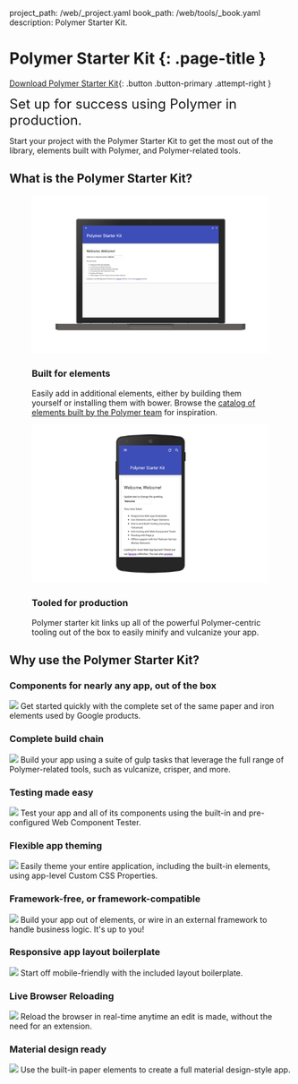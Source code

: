project_path: /web/_project.yaml
book_path: /web/tools/_book.yaml
description: Polymer Starter Kit.

# Polymer Starter Kit {: .page-title }

[Download Polymer Starter Kit](https://github.com/polymerelements/polymer-starter-kit/releases){: .button .button-primary .attempt-right }

<span style="font-size:x-large">
Set up for success using Polymer in production.
</span>

Start your project with the Polymer Starter Kit to get the most out of 
the library, elements built with Polymer, and Polymer-related tools.

## What is the Polymer Starter Kit?

<div class="attempt-left">
  <figure>
    <img src="../imgs/psk-desktop.png">
    <figcaption>
      <h3 class="mdl-typography--headline">Built for elements</h3>
      <p>Easily add in additional elements, either by building them yourself or installing them with bower. Browse the <a href="https://elements.polymer-project.org">catalog of elements built by the Polymer team</a> for inspiration.</p>
    </figcaption>
  </figure>
</div>

<div class="attempt-right">
  <figure>
    <img src="../imgs/psk-mobile.png">
    <figcaption>
      <h3 class="mdl-typography--headline">Tooled for production</h3>
      <p>Polymer starter kit links up all of the powerful Polymer-centric tooling out of the box to easily minify and vulcanize your app.</p>
    </figcaption>
  </figure>
</div>

<div style="clear:both;"></div>

## Why use the Polymer Starter Kit?

### Components for nearly any app, out of the box
<img class="attempt-left" src="https://www.gstatic.com/images/icons/material/system/2x/code_grey600_24dp.png">
Get started quickly with the complete set of the same paper and iron elements used by Google products.

<div style="clear:both;"></div>

### Complete build chain
<img class="attempt-left" src="https://www.gstatic.com/images/icons/material/system/2x/call_merge_grey600_24dp.png">
Build your app using a suite of gulp tasks that leverage the full range of Polymer-related tools, such as vulcanize, crisper, and more.

<div style="clear:both;"></div>

### Testing made easy
<img class="attempt-left" src="https://www.gstatic.com/images/icons/material/system/2x/done_all_grey600_24dp.png">
Test your app and all of its components using the built-in and pre-configured Web Component Tester.

<div style="clear:both;"></div>

### Flexible app theming
<img class="attempt-left" src="https://www.gstatic.com/images/icons/material/system/2x/format_color_fill_grey600_24dp.png">
Easily theme your entire application, including the built-in elements, using app-level Custom CSS Properties.

<div style="clear:both;"></div>

### Framework-free, or framework-compatible
<img class="attempt-left" src="https://www.gstatic.com/images/icons/material/system/2x/star_grey600_24dp.png">
Build your app out of elements, or wire in an external framework to handle business logic. It's up to you!

<div style="clear:both;"></div>

### Responsive app layout boilerplate
<img class="attempt-left" src="https://www.gstatic.com/images/icons/material/system/2x/devices_grey600_24dp.png">
Start off mobile-friendly with the included layout boilerplate.

<div style="clear:both;"></div>

### Live Browser Reloading
<img class="attempt-left" src="https://www.gstatic.com/images/icons/material/system/2x/autorenew_grey600_24dp.png">
Reload the browser in real-time anytime an edit is made, without the need for an extension.

<div style="clear:both;"></div>

### Material design ready
<img class="attempt-left" src="https://www.gstatic.com/images/icons/material/system/2x/material_design_grey600_24dp.png">
Use the built-in paper elements to create a full material design-style app.

<div style="clear:both;"></div>
